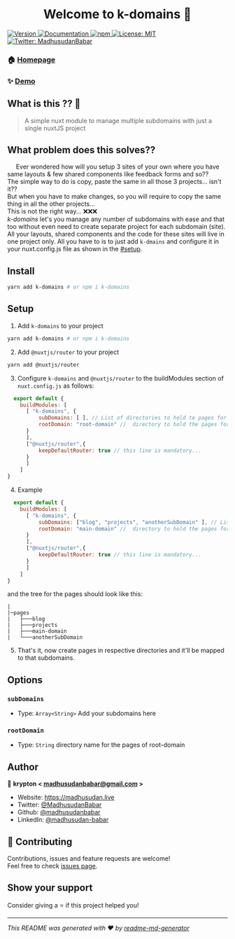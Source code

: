 <h1 align="center">Welcome to k-domains 👋</h1>
<p>
  <a href="https://www.npmjs.com/package/k-domains" target="_blank">
    <img alt="Version" src="https://img.shields.io/npm/v/k-domains.svg">
  </a>
  <a href="https://github.com/madhusudanbabar/k-router#readme" target="_blank">
    <img alt="Documentation" src="https://img.shields.io/badge/documentation-yes-brightgreen.svg" />
  </a>
  <a href="https://www.npmjs.com/package/k-domains" target="_blank">
    <img alt="npm" src="https://img.shields.io/npm/dm/k-domains">
  </a>
  <a href="#" target="_blank">
    <img alt="License: MIT" src="https://img.shields.io/badge/License-MIT-yellow.svg" />
  </a>
  <a href="https://twitter.com/MadhusudanBabar" target="_blank">
    <img alt="Twitter: MadhusudanBabar" src="https://img.shields.io/twitter/follow/MadhusudanBabar.svg?style=social" />
  </a>
</p>

### 🏠 [Homepage](https://github.com/madhusudanbabar/k-router#readme)

### ✨ [Demo](https://madhusudan.live)


## What is this ?? 🤔
> A simple nuxt module to manage multiple subdomains with just a single nuxtJS project

## What problem does this solves?? 
&nbsp;&nbsp;&nbsp;&nbsp; Ever wondered how will you setup 3 sites of your own where you have same layouts & few shared components like feedback forms and so?? \
The simple way to do is copy, paste the same in all those 3 projects... isn't it?? \
But when you have to make changes, so you will require to copy the same thing in all the other projects... \
This is not the right way... ❌❌❌ \
*k-domains* let's you manage any number of subdomains with ease and that too without even need to create separate project for each subdomain (site). All your layouts, shared components and the code for these sites will live in one project only. All you have to is to just add `k-dmains` and configure it in your nuxt.config.js file as shown in the [#setup](#setup).

## Install

```sh
yarn add k-domains # or npm i k-domains
```

## Setup
1. Add ```k-domains``` to your project
```sh
yarn add k-domains # or npm i k-domains
``` 

2. Add `@nuxtjs/router` to your project
```sh 
yarn add @nuxtjs/router
```

3. Configure ```k-domains``` and ```@nuxtjs/router``` to the buildModules section of `nuxt.config.js` as follows:
```js
  export default {
    buildModules: [
      [ "k-domains", {
          subDomains: [ ], // List of directories to hold te pages for your subdomains
          rootDomain: "root-domain" //  directory to hold the pages for root domain  
      }
      ],
      ["@nuxtjs/router",{
          keepDefaultRouter: true // this line is mandatory...
      }
      ]
    ]
}
```
4. Example 
```js
  export default {
    buildModules: [
      [ "k-domains", {
          subDomains: ["blog", "projects", "anotherSubDomain" ], // List of directories to hold te pages for your subdomains
          rootDomain: "main-domain" //  directory to hold the pages for root domain  
      }
      ],
      ["@nuxtjs/router",{
          keepDefaultRouter: true // this line is mandatory...
      }
      ]
    ]
}
``` 
and the tree for the pages should look like this:
```
|   
|─pages
|   ├───blog
|   ├───projects
|   ├───main-domain
|   └───anotherSubDomain
```

5. That's it, now create pages in respective directories and it'll be mapped to that subdomains.


## Options
### `subDomains`
- Type: `Array<String>`
Add your subdomains here

### `rootDomain`
- Type: `String`
directory name for the pages of root-domain 

## Author

👤 **krypton < madhusudanbabar@gmail.com >**

* Website: https://madhusudan.live
* Twitter: [@MadhusudanBabar](https://twitter.com/MadhusudanBabar)
* Github: [@madhusudanbabar](https://github.com/madhusudanbabar)
* LinkedIn: [@madhusudan-babar](https://linkedin.com/in/madhusudan-babar)

## 🤝 Contributing

Contributions, issues and feature requests are welcome!<br />Feel free to check [issues page](https://github.com/madhusudanbabar/k-router/issues). 

## Show your support

Consider giving a ⭐️ if this project helped you!

***
_This README was generated with ❤️ by [readme-md-generator](https://github.com/kefranabg/readme-md-generator)_

